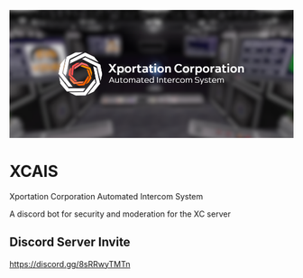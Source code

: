 ![banner](https://github.com/mas6y6/XCAIS/blob/main/banner/XCAIS%20banner.png?raw=true)

# XCAIS
Xportation Corporation Automated Intercom System

A discord bot for security and moderation for the XC server

## Discord Server Invite
https://discord.gg/8sRRwyTMTn
